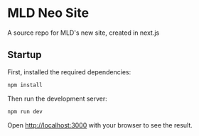 # MLD Neo Site

A source repo for MLD's new site, created in next.js

## Startup

First, installed the required dependencies:

```bash
npm install
```

Then run the development server:
```bash
npm run dev
```

Open [http://localhost:3000](http://localhost:3000) with your browser to see the result.
